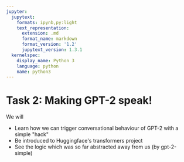 ```yaml
---
jupyter:
  jupytext:
    formats: ipynb,py:light
    text_representation:
      extension: .md
      format_name: markdown
      format_version: '1.2'
      jupytext_version: 1.3.1
  kernelspec:
    display_name: Python 3
    language: python
    name: python3
---
```


# Task 2: Making GPT-2 speak!


We will
* Learn how we can trigger conversational behaviour of GPT-2 with a simple "hack"
* Be introduced to Huggingface's transformers project
* See the logic which was so far abstracted away from us (by gpt-2-simple)
